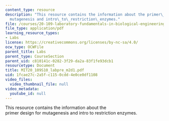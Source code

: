 ```yaml
---
content_type: resource
description: "This resource contains the information about the primer\_design\_for\_\
  mutagenesis and intro\_to\_restriction\_enzymes."
file: /courses/20-109-laboratory-fundamentals-in-biological-engineering-spring-2010/1fcae27c2a5fc1150cdd4e0ce0df1108_MIT20_109S10_labpre_m2d1.pdf
file_type: application/pdf
learning_resource_types:
- Labs
license: https://creativecommons.org/licenses/by-nc-sa/4.0/
ocw_type: OCWFile
parent_title: Labs
parent_type: CourseSection
parent_uid: c810141c-0282-3f29-da2a-83f1fe93dcb1
resourcetype: Document
title: MIT20_109S10_labpre_m2d1.pdf
uid: 1fcae27c-2a5f-c115-0cdd-4e0ce0df1108
video_files:
  video_thumbnail_file: null
video_metadata:
  youtube_id: null
---
```

This resource contains the information about the primer design for mutagenesis and intro to restriction enzymes.